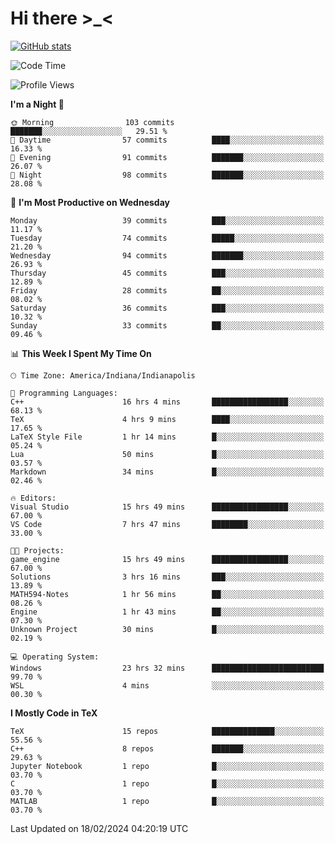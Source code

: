 # Hi there \>_<

[![GitHub stats](https://github-readme-stats.vercel.app/api?username=ARessegetesStery&show_icons=true&theme=transparent)](https://github.com/anuraghazra/github-readme-stats)

<!--START_SECTION:waka-->
![Code Time](http://img.shields.io/badge/Code%20Time-694%20hrs%2041%20mins-blue)

![Profile Views](http://img.shields.io/badge/Profile%20Views-1-blue)

**I'm a Night 🦉** 

```text
🌞 Morning                103 commits         ███████░░░░░░░░░░░░░░░░░░   29.51 % 
🌆 Daytime                57 commits          ████░░░░░░░░░░░░░░░░░░░░░   16.33 % 
🌃 Evening                91 commits          ███████░░░░░░░░░░░░░░░░░░   26.07 % 
🌙 Night                  98 commits          ███████░░░░░░░░░░░░░░░░░░   28.08 % 
```
📅 **I'm Most Productive on Wednesday** 

```text
Monday                   39 commits          ███░░░░░░░░░░░░░░░░░░░░░░   11.17 % 
Tuesday                  74 commits          █████░░░░░░░░░░░░░░░░░░░░   21.20 % 
Wednesday                94 commits          ███████░░░░░░░░░░░░░░░░░░   26.93 % 
Thursday                 45 commits          ███░░░░░░░░░░░░░░░░░░░░░░   12.89 % 
Friday                   28 commits          ██░░░░░░░░░░░░░░░░░░░░░░░   08.02 % 
Saturday                 36 commits          ███░░░░░░░░░░░░░░░░░░░░░░   10.32 % 
Sunday                   33 commits          ██░░░░░░░░░░░░░░░░░░░░░░░   09.46 % 
```


📊 **This Week I Spent My Time On** 

```text
🕑︎ Time Zone: America/Indiana/Indianapolis

💬 Programming Languages: 
C++                      16 hrs 4 mins       █████████████████░░░░░░░░   68.13 % 
TeX                      4 hrs 9 mins        ████░░░░░░░░░░░░░░░░░░░░░   17.65 % 
LaTeX Style File         1 hr 14 mins        █░░░░░░░░░░░░░░░░░░░░░░░░   05.24 % 
Lua                      50 mins             █░░░░░░░░░░░░░░░░░░░░░░░░   03.57 % 
Markdown                 34 mins             █░░░░░░░░░░░░░░░░░░░░░░░░   02.46 % 

🔥 Editors: 
Visual Studio            15 hrs 49 mins      █████████████████░░░░░░░░   67.00 % 
VS Code                  7 hrs 47 mins       ████████░░░░░░░░░░░░░░░░░   33.00 % 

🐱‍💻 Projects: 
game_engine              15 hrs 49 mins      █████████████████░░░░░░░░   67.00 % 
Solutions                3 hrs 16 mins       ███░░░░░░░░░░░░░░░░░░░░░░   13.89 % 
MATH594-Notes            1 hr 56 mins        ██░░░░░░░░░░░░░░░░░░░░░░░   08.26 % 
Engine                   1 hr 43 mins        ██░░░░░░░░░░░░░░░░░░░░░░░   07.30 % 
Unknown Project          30 mins             █░░░░░░░░░░░░░░░░░░░░░░░░   02.19 % 

💻 Operating System: 
Windows                  23 hrs 32 mins      █████████████████████████   99.70 % 
WSL                      4 mins              ░░░░░░░░░░░░░░░░░░░░░░░░░   00.30 % 
```

**I Mostly Code in TeX** 

```text
TeX                      15 repos            ██████████████░░░░░░░░░░░   55.56 % 
C++                      8 repos             ███████░░░░░░░░░░░░░░░░░░   29.63 % 
Jupyter Notebook         1 repo              █░░░░░░░░░░░░░░░░░░░░░░░░   03.70 % 
C                        1 repo              █░░░░░░░░░░░░░░░░░░░░░░░░   03.70 % 
MATLAB                   1 repo              █░░░░░░░░░░░░░░░░░░░░░░░░   03.70 % 
```




 Last Updated on 18/02/2024 04:20:19 UTC
<!--END_SECTION:waka-->
